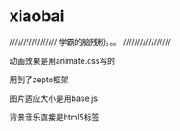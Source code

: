 # xiaobai
/////////////////
学霸的脑残粉。。。
/////////////////

动画效果是用animate.css写的

用到了zepto框架

图片适应大小是用base.js

背景音乐直接是html5标签
